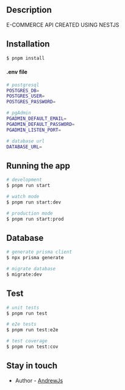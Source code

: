 ## Description

E-COMMERCE API CREATED USING NESTJS

## Installation

```bash
$ pnpm install
```

#### .env file

```bash
# postgresql
POSTGRES_DB=
POSTGRES_USER=
POSTGRES_PASSWORD=

# pgAdmin
PGADMIN_DEFAULT_EMAIL=
PGADMIN_DEFAULT_PASSWORD=
PGADMIN_LISTEN_PORT=

# database url
DATABASE_URL=

```

## Running the app

```bash
# development
$ pnpm run start

# watch mode
$ pnpm run start:dev

# production mode
$ pnpm run start:prod
```

## Database

```bash
# generate prisma client
$ npx prisma generate

# migrate database
$ migrate:dev
```

## Test

```bash
# unit tests
$ pnpm run test

# e2e tests
$ pnpm run test:e2e

# test coverage
$ pnpm run test:cov
```

## Stay in touch

- Author - [AndrewJs](https://www.linkedin.com/in/andres-arevalo-87404820a/)
